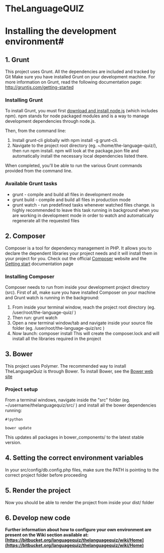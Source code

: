 # TheLanguageQUIZ #

# Installing the development environment#

## 1. Grunt ##
This project uses Grunt.
All the dependencies are included and tracked by Git
Make sure you have installed Grunt on your development machine. For more information on Grunt, read the following documentation page: http://gruntjs.com/getting-started

### Installing Grunt ###
To install Grunt, you must first [download and install node.js](https://nodejs.org/download/) (which includes npm). npm stands for node packaged modules and is a way to manage development dependencies through node.js.

Then, from the command line:

1. Install grunt-cli globally with npm install -g grunt-cli.
2. Navigate to the project root directory (eg. ~/home/the-language-quiz/), then run npm install. npm will look at the package.json file and automatically install the necessary local dependencies listed there.

When completed, you'll be able to run the various Grunt commands provided from the command line.

### Available Grunt tasks ###

* grunt  - compile and build all files in development mode
* grunt build - compile and build all files in production mode
* grunt watch  - run predefined tasks whenever watched files change. is highly recommended to leave this task running in background when you are working in development mode in order to watch and automatically regenerate all the requested files

## 2. Composer ##
Composer is a tool for dependency management in PHP. It allows you to declare the dependent libraries your project needs and it will install them in your project for you.
Check out the official [Composer](https://getcomposer.org/) website and the [Getting start](https://getcomposer.org/doc/00-intro.md) documentation page

### Installing Composer ###
Composer needs to run from inside your development project directory (src).
First of all, make sure you have installed Composer on your machine and Grunt watch is running in the background:
1. From inside your terminal window, reach the project root directory (eg. /user/root/the-language-quiz/ )
2. Then run: grunt watch
3. Open a new terminal window/tab and navigate inside your source file folder (eg. /user/root/the-language-quiz/src )
4. Now launch: composer install
This will create the composer.lock and will install all the libraries required in the project

## 3. Bower ##
This project uses Polymer. The recommended way to install TheLanguageQuiz is through Bower. To install Bower, see the [Bower web site](http://bower.io/)

### Project setup ###
From a terminal windows, navigate inside the "src" folder (eg. ~/username/thelanguagequiz/src/ ) and install all the bower dependencies running:

```
#!python

bower update
```
This updates all packages in bower_components/ to the latest stable version.

## 4. Setting the correct environment variables ##
In your src/config/db.config.php files, make sure the PATH is pointing to the correct project folder before proceeding

## 5. Render the project ##
Now you should be able to render the project from inside your dist/ folder

## 6. Develop new code ##
**Further information about how to configure your own environment are present on the Wiki section available at: [https://bitbucket.org/languagequiz/thelanguagequiz/wiki/Home](https://bitbucket.org/languagequiz/thelanguagequiz/wiki/Home)**